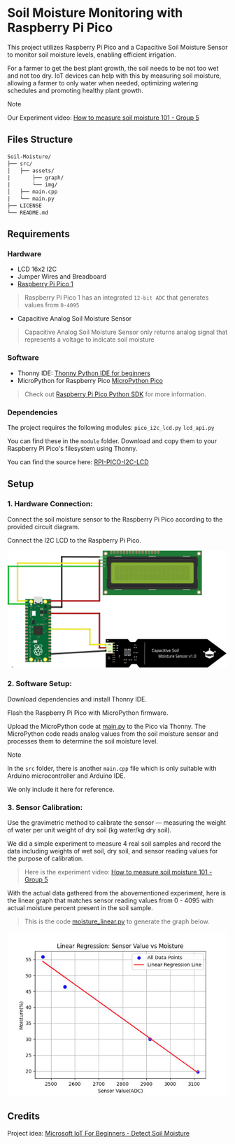 # Soil Moisture Monitoring with Raspberry Pi Pico

This project utilizes Raspberry Pi Pico and a Capacitive Soil Moisture Sensor to monitor soil moisture levels, enabling efficient irrigation.

For a farmer to get the best plant growth, the soil needs to be not too wet and not too dry. IoT devices can help with this by measuring soil moisture, allowing a farmer to only water when needed, optimizing watering schedules and promoting healthy plant growth.

> [!note]
> Our Experiment video: [How to measure soil moisture 101 - Group 5](https://www.youtube.com/watch?v=G-8WgRoHzO4)

## Files Structure
```
Soil-Moisture/
├── src/
│   ├── assets/
|       ├── graph/
|       └── img/
│   ├── main.cpp
|   └── main.py
├── LICENSE
└── README.md
```
## Requirements

### Hardware

* LCD 16x2 I2C
* Jumper Wires and Breadboard
* [Raspberry Pi Pico 1](https://www.raspberrypi.com/documentation/microcontrollers/pico-series.html#pico-1-family)
> Raspberry Pi Pico 1 has an integrated `12-bit ADC` that generates values from `0-4095`
* Capacitive Analog Soil Moisture Sensor
> Capacitive Analog Soil Moisture Sensor only returns analog signal that represents a voltage to indicate soil moisture


### Software

* Thonny IDE: [Thonny Python IDE for beginners](https://thonny.org/)
* MicroPython for Raspberry Pico [MicroPython Pico](https://micropython.org/download/RPI_PICO/)

> Check out [Raspberry Pi Pico Python SDK](https://datasheets.raspberrypi.com/pico/raspberry-pi-pico-python-sdk.pdf) for more information.

### Dependencies
The project requires the following modules: `pico_i2c_lcd.py` `lcd_api.py`

You can find these in the `module` folder. Download and copy them to your Raspberry Pi Pico's filesystem using Thonny.

You can find the source here: [RPI-PICO-I2C-LCD](https://github.com/T-622/RPI-PICO-I2C-LCD)

## Setup

### 1.  **Hardware Connection:**
   
Connect the soil moisture sensor to the Raspberry Pi Pico according to the provided circuit diagram.

Connect the I2C LCD to the Raspberry Pi Pico.
  
![circuit](./src/assets/img/circuit_diagram.jpg)

### 2.  **Software Setup:**

Download dependencies and install Thonny IDE.

Flash the Raspberry Pi Pico with MicroPython firmware.

Upload the MicroPython code at [main.py](./src/main.py) to the Pico via Thonny. The MicroPython code reads analog values from the soil moisture sensor and processes them to determine the soil moisture level.

> [!note]
> In the `src` folder, there is another `main.cpp` file which is only suitable with Arduino microcontroller and Arduino IDE.
> 
> We only include it here for reference.
> 
  
### 3.  **Sensor Calibration:**

Use the gravimetric method to calibrate the sensor — measuring the weight of water per unit weight of dry soil (kg water/kg dry soil).

We did a simple experiment to measure 4 real soil samples and record the data including weights of wet soil, dry soil, and sensor reading values for the purpose of calibration. 

> Here is the experiment video: [How to measure soil moisture 101 - Group 5](https://www.youtube.com/watch?v=G-8WgRoHzO4)

With the actual data gathered from the abovementioned experiment, here is the linear graph that matches sensor reading values from 0 - 4095 with actual moisture percent present in the soil sample. 

> This is the code [moisture_linear.py](./src/assets/graph/moisture_linear.py) to generate the graph below.

![graph](./src/assets/img/graph_moisture.jpg)

## Credits
Project idea: [Microsoft IoT For Beginners - Detect Soil Moisture](https://github.com/microsoft/IoT-For-Beginners/tree/main/2-farm/lessons/2-detect-soil-moisture)





